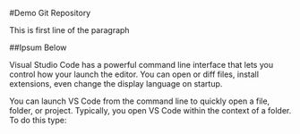 #Demo Git Repository

This is first line of the paragraph

##Ipsum Below

Visual Studio Code has a powerful command line interface that lets you control how your launch the editor. You can open or diff files, install extensions, even change the display language on startup.

You can launch VS Code from the command line to quickly open a file, folder, or project. Typically, you open VS Code within the context of a folder. To do this type:
